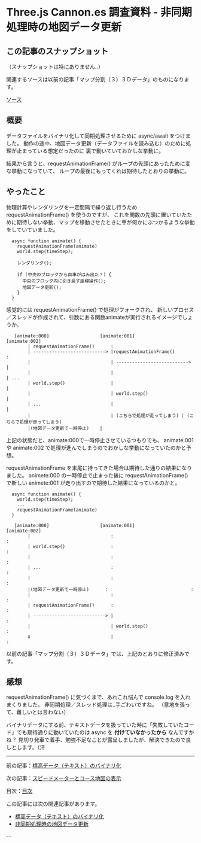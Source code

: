 # Three.js Cannon.es 調査資料 - 非同期処理時の地図データ更新

## この記事のスナップショット

（スナップショットは特にありません..）

関連するソースは以前の記事「マップ分割（３）３Ｄデータ」のものになります。

[ソース](028/)

## 概要

データファイルをバイナリ化して同期処理させるために async/await をつけました。
動作の途中、地図データ更新（データファイルを読み込む）のために処理が止まっている想定だったのに
裏で動いていておかしな挙動に。

結果から言うと、requestAnimationFrame() がループの先頭にあったために変な挙動になっていて、
ループの最後にもってくれば期待したとおりの挙動に。

## やったこと

物理計算やレンダリングを一定間隔で繰り返し行うため requestAnimationFrame() を使うのですが、
これを関数の先頭に置いていたために期待しない挙動、マップを移動させたときに車が何かにぶつかるような挙動
をしていていました。

```js:失敗していたコード
  async function animate() {
    requestAnimationFrame(animate)
    world.step(timeStep);

    レンダリング();

    if (中央のブロックから自車がはみ出た？) {
      中央のブロック内に引き戻す座標操作();
      地図データ更新();
    }
  }
```

感覚的には requestAnimationFrame() で処理がフォークされ、
新しいプロセス／スレッドが作成されて、引数にある関数animateが実行されるイメージでしょうか。

```fig:失敗コードのシーケンス図っぽいもの
   [animate:000]                   [animate:001]                   [animate:002]
        | requestAnimationFrame()      :
        | ---------------------------> |requestAnimationFrame()       :
        |                              | ---------------------------> |
        |                              |                              | ...
        | world.step()                 |                              |
        |                              | world.step()                 |
        | ...                          |                              |
        |                              | (こちらで処理が走ってしまう) | (こちらで処理が走ってしまう)
        |(地図データ更新で一時停止)    |
```

上記の状態だと、animate:000で一時停止させているつもりでも、
animate:001 や animate:002 で処理が進んでしまうのでおかしな挙動になっていたのかと予想。

requestAnimationFrame を末尾に持ってきた場合は期待した通りの結果になりました。
animete:000 の一時停止で止まった後に requestAnimationFrame() で新しい animete:001 が走り出すので期待した結果になっているのかと。

```js:期待した通りのコード
  async function animate() {
    world.step(timeStep);
    ...
    requestAnimationFrame(animate)
  }
```

```fig:成功コードのシーケンス図っぽいもの
   [animate:000]                   [animate:001]                   [animate:002]
        |                              :                               :
        | world.step()                 :                               :
        |                              :                               :
        | ...                          :                               :
        |                              :                               :
        |(地図データ更新で一時停止)      :                               :
        |                              :                               :
        | requestAnimationFrame()      :                               :
        | ---------------------------> |                               :
        |                              | world.step()                  :
        x                              |                               :
```

以前の記事「マップ分割（３）３Ｄデータ」では、上記のとおりに修正済みです。

## 感想

requestAnimationFrame() に気づくまで、あれこれ悩んで console.log を入れまくりました。
非同期処理／スレッド処理は..手ごわいですね。
（意地を張って、難しいとは言わない）

バイナリデータにする前、テキストデータを扱っていた時に「失敗していたコード」でも期待通りに動いていたのは async を **付けていなかったから** なんですかね？
見切り発車で着手、勉強不足なことが露呈しましたが、解決できたので良しとします。（汗


------------------------------------------------------------

前の記事：[標高データ（テキスト）のバイナリ化](029.md)

次の記事：[スピードメーターとコース地図の表示](031.md)


目次：[目次](000.md)

この記事には次の関連記事があります。

- [標高データ（テキスト）のバイナリ化](029.md)
- [非同期処理時の地図データ更新](030.md)

--